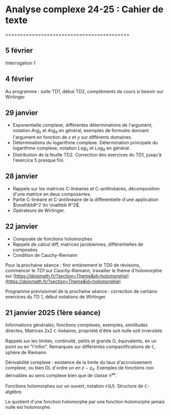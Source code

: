 # Analyse complexe 24-25 : Cahier de texte
==========================================

5 février
---------
Interrogation 1


4 février
---------
Au programme : suite TD1, début TD2, compléments de cours si besoin sur Wirtinger


29 janvier
----------
- Exponentielle complexe, différentes déterminations de l'argument, notation $Arg_0$ et $Arg_\theta$ en général, exemples de formules donnant l'argument en fonction de $x$ et $y$ sur différents domaines.
- Déterminations du logarithme complexe. Détermination principale du logarithme complexe, notation $Log_0$ et $Log_\theta$ en général. 
- Distribution de la feuille TD2. Correction des exercices du TD1, jusqu'à l'exercice 5 presque fini.

28 janvier
----------

- Rappels sur les matrices C-linéaires et C-antilinéaires, décomposition d'une matrice en deux composantes.
- Partie C-linéaire et C-antilinéaire de la différentielle d'une application $\mathbbR^2 \to \mathbb R^2$.
- Opérateurs de Wirtinger.


22 janvier
----------

- Composée de fonctions holomorphes
- Rappels de calcul diff, matrices jacobiennes, différentielles de composées
- Condition de Cauchy-Riemann

Pour la prochaine séance : finir entièrement le TD0 de révisions, commencer le TD1 sur Cauchy-Riemann, travailler le thème d'holomorphie sur [https://dojomath.fr/?section=Theme&id=holomorphie](https://dojomath.fr/?section=Theme&id=holomorphie)

Programme prévisionnel de la prochaine séance : correction de certains exercices du TD 1, début notations de Wirtinger.




21 janvier 2025 (1ère séance)
---------------

Informations générales, fonctions complexes, exemples, similitudes directes, Matrices 2x2 $\mathbb C$-linéaires, propriété d'être soit nulle soit inversible.

Rappels sur les limites, continuité, petits et grands O, équivalents, en un point ou en "l'infini". Remarques sur différentes compactifications de $\mathbb C$, sphère de Riemann.

Dérivabilité complexe : existence de la limite du taux d'accroissement complexe, ou bien DL d'ordre un en $z-z_0$.
Exemples de fonctions non dérivables au sens complexe bien que de classe $\mathcal C^\infty$.

Fonctions holomorphes sur un ouvert, notation $\mathcal O(U)$. Structure de $\mathbb C$-algèbre.

Le quotient d'une fonction holomorphe par une fonction holomorphe jamais nulle est holomorphe.
